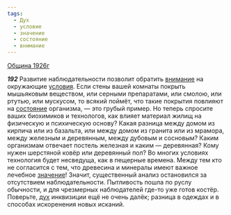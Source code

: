 ```yaml
---
tags:
  - Дух
  - условие
  - значение
  - состояние
  - внимание
---
```


[Община 1926г](/agni/1926)

___192___
Развитие наблюдательности позволит обратить [внимание](/tag/#внимание) на окружающие [условия](/tag/#условие). Если стены вашей комнаты покрыть мышьяковым веществом, или серными препаратами, или смолою, или ртутью, или мускусом, то всякий поймёт, что такие покрытия повлияют на [состояние](/tag/#состояние) организма, — это грубый пример. Но теперь спросите ваших биохимиков и технологов, как влияет материал жилищ на физическую и психическую основу? Какая разница между домом из кирпича или из базальта, или между домом из гранита или из мрамора, между железным и деревянным, между дубовым и сосновым? Каким организмам отвечает постель железная и каким — деревянная? Кому нужен шерстяной ковёр или деревянный пол? Во многих условиях технология будет несведуща, как в пещерные времена. Между тем кто не согласится с тем, что древесина и минералы имеют важное лечебное [значение](/tag/#значение)! Значит, существенный анализ остановился за отсутствием наблюдательности. Пытливость пошла по руслу обычности, и для чрезмерных наблюдателей где-то уже готов костёр. Поверьте, [дух](/tag/#Дух) инквизиции ещё не очень далёк; разница в одеждах и в способах искоренения новых исканий.   

